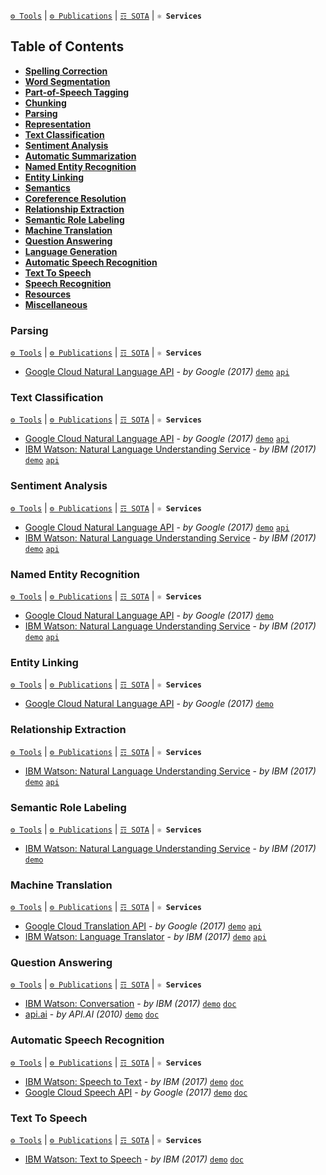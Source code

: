 [`⚙ Tools`](https://github.com/magizbox/underthesea/wiki/English-NLP-Tools) | [`⚙ Publications`](https://github.com/magizbox/underthesea/wiki/English-NLP-Publications)  | [`☶ SOTA`](https://github.com/magizbox/underthesea/wiki/English-NLP-SOTA) | **`⚛ Services`**

## Table of Contents

* [**Spelling Correction**](#spelling-correction)
* [**Word Segmentation**](#word-segmentation)
* [**Part-of-Speech Tagging**](#part-of-speech-tagging)
* [**Chunking**](#chunking)
* [**Parsing**](#parsing)
* [**Representation**](#representation)
* [**Text Classification**](#text-classification)
* [**Sentiment Analysis**](#sentiment-analysis)
* [**Automatic Summarization**](#automatic-summarization)
* [**Named Entity Recognition**](#named-entity-recognition)
* [**Entity Linking**](#entity-linking)
* [**Semantics**](#semantics)
* [**Coreference Resolution**](#coreference-resolution)
* [**Relationship Extraction**](#relationship-extraction)
* [**Semantic Role Labeling**](#semantic-role-labeling)
* [**Machine Translation**](#machine-translation)
* [**Question Answering**](#question-answering)
* [**Language Generation**](#language-generation)
* [**Automatic Speech Recognition**](#automatic-speech-recognition)
* [**Text To Speech**](#text-to-speech)
* [**Speech Recognition**](#speech-recognition)
* [**Resources**](#resources)
* [**Miscellaneous**](#miscellaneous)

### Parsing

[`⚙ Tools`](https://github.com/magizbox/underthesea/wiki/English-NLP-Tools#parsing) | [`⚙ Publications`](https://github.com/magizbox/underthesea/wiki/English-NLP-Publications#parsing)  | [`☶ SOTA`](https://github.com/magizbox/underthesea/wiki/English-NLP-SOTA#parsing) | **`⚛ Services`**

* [Google Cloud Natural Language API](https://cloud.google.com/natural-language/) - *by Google (2017)* [`demo`](https://cloud.google.com/natural-language/) [`api`](https://cloud.google.com/natural-language/docs/analyzing-syntax)

### Text Classification

[`⚙ Tools`](https://github.com/magizbox/underthesea/wiki/English-NLP-Tools#text-classification) | [`⚙ Publications`](https://github.com/magizbox/underthesea/wiki/English-NLP-Publications#text-classification)  | [`☶ SOTA`](https://github.com/magizbox/underthesea/wiki/English-NLP-SOTA#text-classification) | **`⚛ Services`**

* [Google Cloud Natural Language API](https://cloud.google.com/natural-language/) - *by Google (2017)* [`demo`](https://cloud.google.com/natural-language/) [`api`](https://cloud.google.com/natural-language/docs/classifying-text)
* [IBM Watson: Natural Language Understanding Service](https://www.ibm.com/watson/services/natural-language-understanding/) - *by IBM (2017)* [`demo`](https://natural-language-understanding-demo.mybluemix.net/) [`api`](https://www.ibm.com/watson/developercloud/natural-language-understanding/api/v1/#categories)

### Sentiment Analysis

[`⚙ Tools`](https://github.com/magizbox/underthesea/wiki/English-NLP-Tools#sentiment-analysis) | [`⚙ Publications`](https://github.com/magizbox/underthesea/wiki/English-NLP-Publications#sentiment-analysis)  | [`☶ SOTA`](https://github.com/magizbox/underthesea/wiki/English-NLP-SOTA#sentiment-analysis) | **`⚛ Services`**

* [Google Cloud Natural Language API](https://cloud.google.com/natural-language/) - *by Google (2017)* [`demo`](https://cloud.google.com/natural-language/) [`api`](https://cloud.google.com/natural-language/docs/analyzing-sentiment)
* [IBM Watson: Natural Language Understanding Service](https://www.ibm.com/watson/services/natural-language-understanding/) - *by IBM (2017)* [`demo`](https://natural-language-understanding-demo.mybluemix.net/?cm_mc_uid=24354790044615058730923&cm_mc_sid_50200000=1505873092&cm_mc_sid_52640000=1505872948) [`api`](https://www.ibm.com/watson/developercloud/natural-language-understanding/api/v1/#emotion)

### Named Entity Recognition

[`⚙ Tools`](https://github.com/magizbox/underthesea/wiki/English-NLP-Tools#named-entity-recognition) | [`⚙ Publications`](https://github.com/magizbox/underthesea/wiki/English-NLP-Publications#named-entity-recognition)  | [`☶ SOTA`](https://github.com/magizbox/underthesea/wiki/English-NLP-SOTA#named-entity-recognition) | **`⚛ Services`**

* [Google Cloud Natural Language API](https://cloud.google.com/natural-language/) - *by Google (2017)* [`demo`](https://cloud.google.com/natural-language/docs/analyzing-entities)
* [IBM Watson: Natural Language Understanding Service](https://www.ibm.com/watson/services/natural-language-understanding/) - *by IBM (2017)* [`demo`](https://natural-language-understanding-demo.mybluemix.net/) [`api`](https://www.ibm.com/watson/developercloud/natural-language-understanding/api/v1/#entities)

### Entity Linking

[`⚙ Tools`](https://github.com/magizbox/underthesea/wiki/English-NLP-Tools#entity-linking) | [`⚙ Publications`](https://github.com/magizbox/underthesea/wiki/English-NLP-Publications#entity-linking)  | [`☶ SOTA`](https://github.com/magizbox/underthesea/wiki/English-NLP-SOTA#entity-linking) | **`⚛ Services`**

* [Google Cloud Natural Language API](https://cloud.google.com/natural-language/) - *by Google (2017)* [`demo`](https://cloud.google.com/natural-language/docs/analyzing-entities)

### Relationship Extraction

[`⚙ Tools`](https://github.com/magizbox/underthesea/wiki/English-NLP-Tools#relationship-extraction) | [`⚙ Publications`](https://github.com/magizbox/underthesea/wiki/English-NLP-Publications#relationship-extraction)  | [`☶ SOTA`](https://github.com/magizbox/underthesea/wiki/English-NLP-SOTA#relationship-extraction) | **`⚛ Services`**

* [IBM Watson: Natural Language Understanding Service](https://www.ibm.com/watson/services/natural-language-understanding/) - *by IBM (2017)* [`demo`](https://natural-language-understanding-demo.mybluemix.net/) [`api`](https://www.ibm.com/watson/developercloud/natural-language-understanding/api/v1/#relations)

### Semantic Role Labeling

[`⚙ Tools`](https://github.com/magizbox/underthesea/wiki/English-NLP-Tools#semantic-role-labeling) | [`⚙ Publications`](https://github.com/magizbox/underthesea/wiki/English-NLP-Publications#semantic-role-labeling)  | [`☶ SOTA`](https://github.com/magizbox/underthesea/wiki/English-NLP-SOTA#semantic-role-labeling) | **`⚛ Services`**

* [IBM Watson: Natural Language Understanding Service](https://www.ibm.com/watson/services/natural-language-understanding/) - *by IBM (2017)* [`demo`](https://www.ibm.com/watson/developercloud/natural-language-understanding/api/v1/#semantic-roles)

### Machine Translation

[`⚙ Tools`](https://github.com/magizbox/underthesea/wiki/English-NLP-Tools#machine-translation) | [`⚙ Publications`](https://github.com/magizbox/underthesea/wiki/English-NLP-Publications#machine-translation)  | [`☶ SOTA`](https://github.com/magizbox/underthesea/wiki/English-NLP-SOTA#machine-translation) | **`⚛ Services`**

* [Google Cloud Translation API](https://cloud.google.com/translate/) - *by Google (2017)* [`demo`](https://cloud.google.com/translate/) [`api`](https://cloud.google.com/translate/docs/)
* [IBM Watson: Language Translator](https://www.ibm.com/watson/services/language-translator/) - *by IBM (2017)* [`demo`](https://language-translator-demo.mybluemix.net/) [`api`](https://www.ibm.com/watson/developercloud/language-translator/api/v2/#translate)

### Question Answering

[`⚙ Tools`](https://github.com/magizbox/underthesea/wiki/English-NLP-Tools#question-answering) | [`⚙ Publications`](https://github.com/magizbox/underthesea/wiki/English-NLP-Publications#question-answering)  | [`☶ SOTA`](https://github.com/magizbox/underthesea/wiki/English-NLP-SOTA#question-answering) | **`⚛ Services`**

* [IBM Watson: Conversation](https://www.ibm.com/watson/services/conversation/) - *by IBM (2017)* [`demo`](https://conversation-demo.mybluemix.net/) [`doc`](https://console.bluemix.net/docs/services/conversation/index.html#about)
* [api.ai](https://api.ai/) - *by API.AI (2010)* [`demo`](https://www.youtube.com/watch?v=nms6o249M8w&index=2&list=PListM28kf0CNUGbLymXwECe8w-lDX4XrW) [`doc`](https://api.ai/docs/getting-started/basics)

### Automatic Speech Recognition

[`⚙ Tools`](https://github.com/magizbox/underthesea/wiki/English-NLP-Tools#automatic-speech-recognition) | [`⚙ Publications`](https://github.com/magizbox/underthesea/wiki/English-NLP-Publications#automatic-speech-recognition)  | [`☶ SOTA`](https://github.com/magizbox/underthesea/wiki/English-NLP-SOTA#automatic-speech-recognition) | **`⚛ Services`**

* [IBM Watson: Speech to Text](https://www.ibm.com/watson/services/speech-to-text/) - *by IBM (2017)* [`demo`](https://speech-to-text-demo.mybluemix.net) [`doc`](https://console.bluemix.net/docs/services/speech-to-text/index.html#about)
* [Google Cloud Speech API](https://cloud.google.com/speech/) - *by Google (2017)* [`demo`](https://cloud.google.com/speech/) [`doc`](https://cloud.google.com/speech/docs/)

### Text To Speech

[`⚙ Tools`](https://github.com/magizbox/underthesea/wiki/English-NLP-Tools#text-to-speech) | [`⚙ Publications`](https://github.com/magizbox/underthesea/wiki/English-NLP-Publications#text-to-speech)  | [`☶ SOTA`](https://github.com/magizbox/underthesea/wiki/English-NLP-SOTA#text-to-speech) | **`⚛ Services`**

* [IBM Watson: Text to Speech](https://www.ibm.com/watson/services/text-to-speech/) - *by IBM (2017)* [`demo`](https://text-to-speech-demo.mybluemix.net/) [`doc`](https://console.bluemix.net/docs/services/text-to-speech/index.html)